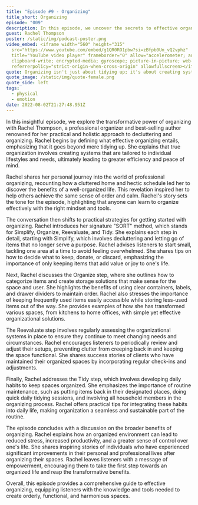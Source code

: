 ```yaml
---
title: "Episode #9 - Organizing"
title_short: Organizing
episode: "009"
description: In this episode, we uncover the secrets to effective organizing and how it can transform your life, featuring insights from professional organizer and best-selling author, Rachel Thompson.
guest: Rachel Thompson
poster: /static/img/podcast-poster.png
video_embed: <iframe width="560" height="315"
  src="https://www.youtube.com/embed/g1QR0RO1pbw?si=zBfpb0Un_vQ2vphz"
  title="YouTube video player" frameborder="0" allow="accelerometer; autoplay;
  clipboard-write; encrypted-media; gyroscope; picture-in-picture; web-share"
  referrerpolicy="strict-origin-when-cross-origin" allowfullscreen></iframe>
quote: Organizing isn't just about tidying up; it's about creating systems that simplify your life and make space for what truly matters.
quote_image: /static/img/quote-female.png
quote_side: left
tags:
  - physical
  - emotion
date: 2022-08-02T21:27:48.951Z
---
```


In this insightful episode, we explore the transformative power of organizing with Rachel Thompson, a professional organizer and best-selling author renowned for her practical and holistic approach to decluttering and organizing. Rachel begins by defining what effective organizing entails, emphasizing that it goes beyond mere tidying up. She explains that true organization involves creating systems that are tailored to individual lifestyles and needs, ultimately leading to greater efficiency and peace of mind.

Rachel shares her personal journey into the world of professional organizing, recounting how a cluttered home and hectic schedule led her to discover the benefits of a well-organized life. This revelation inspired her to help others achieve the same sense of order and calm. Rachel's story sets the tone for the episode, highlighting that anyone can learn to organize effectively with the right mindset and tools.

The conversation then shifts to practical strategies for getting started with organizing. Rachel introduces her signature "SORT" method, which stands for Simplify, Organize, Reevaluate, and Tidy. She explains each step in detail, starting with Simplify, which involves decluttering and letting go of items that no longer serve a purpose. Rachel advises listeners to start small, tackling one area at a time to avoid feeling overwhelmed. She shares tips on how to decide what to keep, donate, or discard, emphasizing the importance of only keeping items that add value or joy to one's life.

Next, Rachel discusses the Organize step, where she outlines how to categorize items and create storage solutions that make sense for the space and user. She highlights the benefits of using clear containers, labels, and drawer dividers to maintain order. Rachel also stresses the importance of keeping frequently used items easily accessible while storing less-used items out of the way. She provides examples of how she has transformed various spaces, from kitchens to home offices, with simple yet effective organizational solutions.

The Reevaluate step involves regularly assessing the organizational systems in place to ensure they continue to meet changing needs and circumstances. Rachel encourages listeners to periodically review and adjust their setups, preventing clutter from creeping back in and keeping the space functional. She shares success stories of clients who have maintained their organized spaces by incorporating regular check-ins and adjustments.

Finally, Rachel addresses the Tidy step, which involves developing daily habits to keep spaces organized. She emphasizes the importance of routine maintenance, such as putting items back in their designated places, doing quick daily tidying sessions, and involving all household members in the organizing process. Rachel offers practical tips for integrating these habits into daily life, making organization a seamless and sustainable part of the routine.

The episode concludes with a discussion on the broader benefits of organizing. Rachel explains how an organized environment can lead to reduced stress, increased productivity, and a greater sense of control over one's life. She shares inspiring stories of individuals who have experienced significant improvements in their personal and professional lives after organizing their spaces. Rachel leaves listeners with a message of empowerment, encouraging them to take the first step towards an organized life and reap the transformative benefits.

Overall, this episode provides a comprehensive guide to effective organizing, equipping listeners with the knowledge and tools needed to create orderly, functional, and harmonious spaces.
